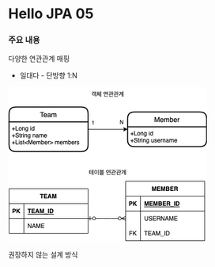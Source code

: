 # Hello JPA 05

### 주요 내용
 다양한 연관관계 매핑  
 - 일대다 - 단방향 1:N

![단방향 일대다](images/IMG_01.png)

권장하지 않는 설계 방식